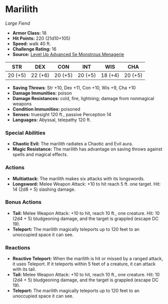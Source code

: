 # Marilith

*Large* *Fiend*

- **Armor Class:** 18
- **Hit Points:** 220 (21d10+105)
- **Speed:** walk 40 ft.
- **Challenge Rating:** 16
- **Source:** [Level Up Advanced 5e Monstrous Menagerie](https://www.levelup5e.com)

| STR | DEX | CON | INT | WIS | CHA |
| --- | --- | --- | --- | --- | --- |
| 20 (+5) | 22 (+6) | 20 (+5) | 20 (+5) | 18 (+4) | 20 (+5) |

- **Saving Throws**: Str +10, Dex +11, Con +10, Wis +9, Cha +10
- **Damage Immunities:** poison
- **Damage Resistances:** cold, fire, lightning; damage from nonmagical weapons
- **Condition Immunities:** poisoned
- **Senses:** truesight 120 ft., passive Perception 14
- **Languages:** Abyssal, telepathy 120 ft.
### Special Abilities
- **Chaotic Evil:** The marilith radiates a Chaotic and Evil aura.
- **Magic Resistance:** The marilith has advantage on saving throws against spells and magical effects.
### Actions
- **Multiattack:** The marilith makes six attacks with its longswords.
- **Longsword:** Melee Weapon Attack: +10 to hit  reach 5 ft.  one target. Hit: 14 (2d8 + 5) slashing damage.
### Bonus Actions
- **Tail:** Melee Weapon Attack: +10 to hit, reach 10 ft., one creature. Hit: 10 (2d4 + 5) bludgeoning damage, and the target is grappled (escape DC 19).
- **Teleport:** The marilith magically teleports up to 120 feet to an unoccupied space it can see.
### Reactions
- **Reactive Teleport:** When the marilith is hit or missed by a ranged attack, it uses Teleport. If it teleports within 5 feet of a creature, it can attack with its tail.
- **Tail:** Melee Weapon Attack: +10 to hit, reach 10 ft., one creature. Hit: 10 (2d4 + 5) bludgeoning damage, and the target is grappled (escape DC 19).
- **Teleport:** The marilith magically teleports up to 120 feet to an unoccupied space it can see.
